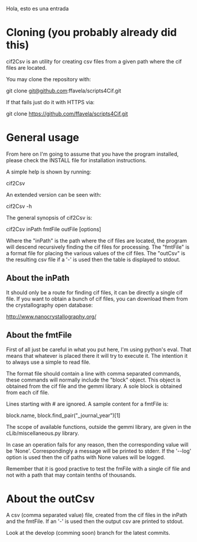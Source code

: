 Hola, esto es una entrada

# Cloning (you probably already did this)

cif2Csv is an utility for creating csv files from a given path where
the cif files are located.

You may clone the repository with:

git clone git@github.com:ffavela/scripts4Cif.git

If that fails just do it with HTTPS via:

git clone https://github.com/ffavela/scripts4Cif.git

# General usage

From here on I'm going to assume that you have the program installed,
please check the INSTALL file for installation instructions.

A simple help is shown by running:

cif2Csv

An extended version can be seen with:

cif2Csv -h

The general synopsis of cif2Csv is:

cif2Csv inPath fmtFile outFile [options]

Where the "inPath" is the path where the cif files are located, the
program will descend recursively finding the cif files for
processing. The "fmtFile" is a format file for placing the various
values of the cif files. The "outCsv" is the resulting csv file if a
'-' is used then the table is displayed to stdout.

## About the inPath

It should only be a route for finding cif files, it can be directly a
single cif file. If you want to obtain a bunch of cif files, you can
download them from the crystallography open database:

http://www.nanocrystallography.org/

## About the fmtFile

First of all just be careful in what you put here, I'm using python's
eval. That means that whatever is placed there it will try to execute
it. The intention it to always use a simple to read file.

The format file should contain a line with comma separated commands,
these commands will normally include the "block" object. This object
is obtained from the cif file and the gemmi library. A sole block is
obtained from each cif file.

Lines starting with \# are ignored. A sample content for a fmtFile is:

block.name, block.find_pair("_journal_year")[1]

The scope of available functions, outside the gemmi library, are given
in the cLib/miscellaneous.py library.

In case an operation fails for any reason, then the corresponding
value will be 'None'. Correspondingly a message will be printed to
stderr. If the '--log' option is used then the cif paths with None
values will be logged.

Remember that it is good practive to test the fmFile with a single cif
file and not with a path that may contain tenths of thousands.

# About the outCsv

A csv (comma separated value) file, created from the cif files in the
inPath and the fmtFile. If an '-' is used then the output csv are
printed to stdout.

Look at the develop (comming soon) branch for the latest commits.
